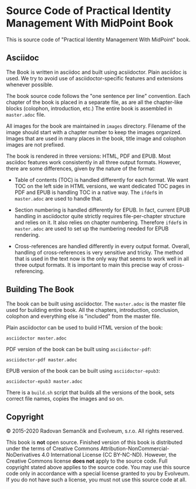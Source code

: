 # Source Code of Practical Identity Management With MidPoint Book

This is source code of "Practical Identity Management With MidPoint" book.

## Asciidoc

The Book is written in asciidoc and built using acsiidoctor.
Plain asciidoc is used.
We try to avoid use of asciidoctor-specific features and extensions whenever possible.

The book source code follows the "one sentence per line" convention.
Each chapter of the book is placed in a separate file, as are all the chapter-like blocks (colophon, introduction, etc.)
The entire book is assembled in `master.adoc` file.

All images for the book are maintained in `images` directory.
Filename of the image should start with a chapter number to keep the images organized.
Images that are used in many places in the book, title image and colophon images are not prefixed.

The book is rendered in three versions: HTML, PDF and EPUB.
Most asciidoc features work consistently in all three output formats.
However, there are some differences, given by the nature of the format:

* Table of contents (TOC) is handled differently for each format.
 We want TOC on the left side in HTML versions, we want dedicated TOC pages in PDF and EPUB is handling TOC in a native way.
 The `ifdef`s in `master.adoc` are used to handle that.

* Section numbering is handled differently for EPUB.
 In fact, current EPUB handling in asciidoctor quite strictly requires file-per-chapter structure and relies on it.
 It also relies on chapter numbering.
 Therefore `ifdef`s in `master.adoc` are used to set up the numbering needed for EPUB rendering.
 
* Cross-references are handled differently in every output format.
 Overall, handling of cross-references is very sensitive and tricky.
 The method that is used in the text now is the only way that seems to work well in all three output formats.
 It is important to main this precise way of cross-referencing. 

## Building The Book

The book can be built using asciidoctor.
The `master.adoc` is the master file used for building entire book.
All the chapters, introduction, conclusion, colophon and everything else is "included" from the master file. 

Plain asciidoctor can be used to build HTML version of the book:

`asciidoctor master.adoc`

PDF version of the book can be built using `asciidoctor-pdf`:

`asciidoctor-pdf master.adoc`

EPUB version of the book can be built using `asciidoctor-epub3`:

`asciidoctor-epub3 master.adoc`

There is a `build.sh` script that builds all the versions of the book, sets correct file names, copies the images and so on.

## Copyright

© 2015-2020 Radovan Semančík and Evolveum, s.r.o. All rights reserved.

This book is **not** open source.
Finished version of this book is distributed under the terms of Creative Commons Attribution-NonCommercial-NoDerivatives 4.0 International License (CC BY-NC-ND).
However, the Creative Commons license **does not** apply to the source code.
Full copyright stated above applies to the source code.
You may use this source code only in accordance with a special license granted to you by Evolveum.
If you do not have such a license, you must not use this source code at all.
 